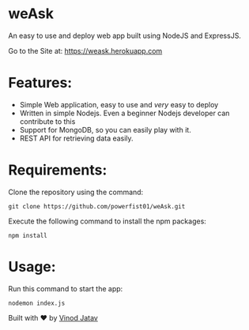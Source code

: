 # weAsk
An easy to use and deploy web app built using NodeJS and ExpressJS.

Go to the Site at: https://weask.herokuapp.com

# Features:
* Simple Web application, easy to use and *very* easy to deploy 
* Written in simple Nodejs. Even a beginner Nodejs developer can contribute to this
* Support for MongoDB, so you can easily play with it.
* REST API for retrieving data easily.

# Requirements:
Clone the repository using the command:

`git clone https://github.com/powerfist01/weAsk.git`  

Execute the following command to install the npm packages:<br />

`npm install`

# Usage:
Run this command to start the app:

`nodemon index.js`

Built with ♥ by [Vinod Jatav](https://vinodjatav.tech/)

